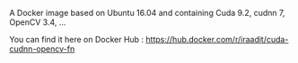 A Docker image based on Ubuntu 16.04 and containing Cuda 9.2, cudnn 7, OpenCV 3.4, ...

You can find it here on Docker Hub : https://hub.docker.com/r/iraadit/cuda-cudnn-opencv-fn
